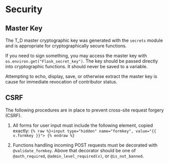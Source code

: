 # Security

## Master Key

The T_D master cryptographic key was generated with the `secrets` module and is appropriate for cryptographically secure functions.

If you need to sign something, you may access the master key with `os.environ.get("Flask_secret_key")`. The key should be passed directly into cryptographic functions. It should never be saved to a variable.

Attempting to echo, display, save, or otherwise extract the master key is cause for immediate revocation of contributor status.

## CSRF

The following procedures are in place to prevent cross-site request forgery (CSRF).

1. All forms for user input must include the following element, copied exactly: `{% raw %}<input type="hidden" name="formkey", value="{{ v.formkey }}"> {% endraw %}`
    
2. Functions handling incoming POST requests must be decorated with `@validate_formkey`. Above that decorator should be one of `@auth_required`, `@admin_level_required(x)`, or `@is_not_banned`.

